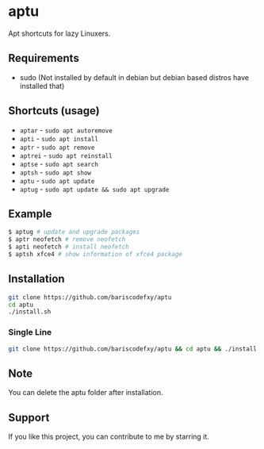 # aptu
Apt shortcuts for lazy Linuxers.

## Requirements
- sudo (Not installed by default in debian but debian based distros have installed that)

## Shortcuts (usage)
- `aptar` - `sudo apt autoremove`
- `apti` - `sudo apt install`
- `aptr` - `sudo apt remove`
- `aptrei` - `sudo apt reinstall`
- `aptse` - `sudo apt search`
- `aptsh` - `sudo apt show`
- `aptu` - `sudo apt update`
- `aptug` - `sudo apt update && sudo apt upgrade`

## Example
```bash
$ aptug # update and upgrade packages
$ aptr neofetch # remove neofetch
$ apti neofetch # install neofetch
$ aptsh xfce4 # show information of xfce4 package
```

## Installation
```bash
git clone https://github.com/bariscodefxy/aptu
cd aptu
./install.sh
```
### Single Line
```bash
git clone https://github.com/bariscodefxy/aptu && cd aptu && ./install.sh
```

## Note 
You can delete the aptu folder after installation. 

## Support
If you like this project, you can contribute to me by starring it.
